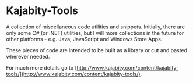 Kajabity-Tools
==============

A collection of miscellaneous code utilities and snippets.  Initially, there are only some C# (or .NET) utilities, but I will 
more collections in the future for other platforms - e.g. Java, JavaScript and Windows Store Apps.

These pieces of code are intended to be built as a library or cut and pasted wherever needed.

For much more details go to [http://www.kajabity.com/content/kajabity-tools/](http://www.kajabity.com/content/kajabity-tools/).
